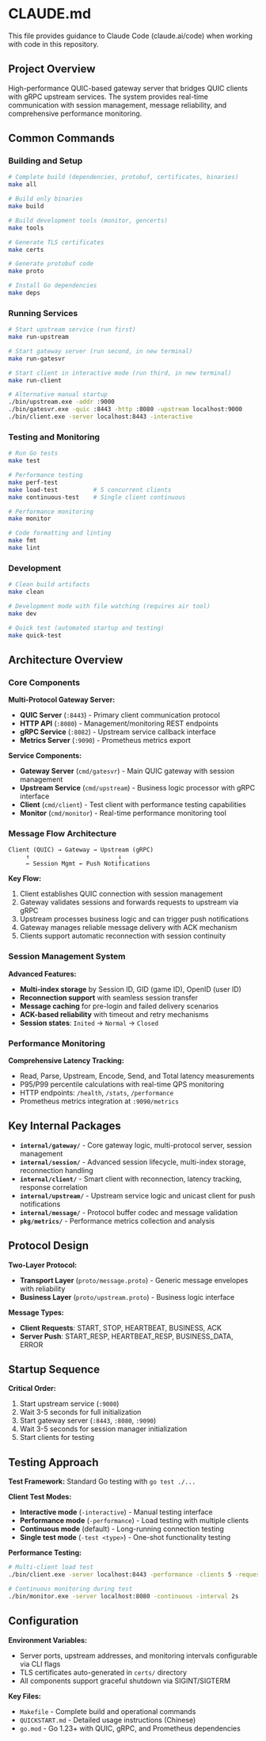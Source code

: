 # CLAUDE.md

This file provides guidance to Claude Code (claude.ai/code) when working with code in this repository.

## Project Overview

High-performance QUIC-based gateway server that bridges QUIC clients with gRPC upstream services. The system provides real-time communication with session management, message reliability, and comprehensive performance monitoring.

## Common Commands

### Building and Setup
```bash
# Complete build (dependencies, protobuf, certificates, binaries)
make all

# Build only binaries
make build

# Build development tools (monitor, gencerts)
make tools

# Generate TLS certificates
make certs

# Generate protobuf code
make proto

# Install Go dependencies
make deps
```

### Running Services
```bash
# Start upstream service (run first)
make run-upstream

# Start gateway server (run second, in new terminal)
make run-gatesvr

# Start client in interactive mode (run third, in new terminal)
make run-client

# Alternative manual startup
./bin/upstream.exe -addr :9000
./bin/gatesvr.exe -quic :8443 -http :8080 -upstream localhost:9000
./bin/client.exe -server localhost:8443 -interactive
```

### Testing and Monitoring
```bash
# Run Go tests
make test

# Performance testing
make perf-test
make load-test          # 5 concurrent clients
make continuous-test    # Single client continuous

# Performance monitoring
make monitor

# Code formatting and linting
make fmt
make lint
```

### Development
```bash
# Clean build artifacts
make clean

# Development mode with file watching (requires air tool)
make dev

# Quick test (automated startup and testing)
make quick-test
```

## Architecture Overview

### Core Components

**Multi-Protocol Gateway Server:**
- **QUIC Server** (`:8443`) - Primary client communication protocol
- **HTTP API** (`:8080`) - Management/monitoring REST endpoints
- **gRPC Service** (`:8082`) - Upstream service callback interface  
- **Metrics Server** (`:9090`) - Prometheus metrics export

**Service Components:**
- **Gateway Server** (`cmd/gatesvr`) - Main QUIC gateway with session management
- **Upstream Service** (`cmd/upstream`) - Business logic processor with gRPC interface
- **Client** (`cmd/client`) - Test client with performance testing capabilities
- **Monitor** (`cmd/monitor`) - Real-time performance monitoring tool

### Message Flow Architecture

```
Client (QUIC) → Gateway → Upstream (gRPC)
     ↑                         ↓
     ← Session Mgmt ← Push Notifications
```

**Key Flow:**
1. Client establishes QUIC connection with session management
2. Gateway validates sessions and forwards requests to upstream via gRPC
3. Upstream processes business logic and can trigger push notifications
4. Gateway manages reliable message delivery with ACK mechanism
5. Clients support automatic reconnection with session continuity

### Session Management System

**Advanced Features:**
- **Multi-index storage** by Session ID, GID (game ID), OpenID (user ID)
- **Reconnection support** with seamless session transfer
- **Message caching** for pre-login and failed delivery scenarios
- **ACK-based reliability** with timeout and retry mechanisms
- **Session states**: `Inited` → `Normal` → `Closed`

### Performance Monitoring

**Comprehensive Latency Tracking:**
- Read, Parse, Upstream, Encode, Send, and Total latency measurements
- P95/P99 percentile calculations with real-time QPS monitoring
- HTTP endpoints: `/health`, `/stats`, `/performance`
- Prometheus metrics integration at `:9090/metrics`

## Key Internal Packages

- **`internal/gateway/`** - Core gateway logic, multi-protocol server, session management
- **`internal/session/`** - Advanced session lifecycle, multi-index storage, reconnection handling
- **`internal/client/`** - Smart client with reconnection, latency tracking, response correlation
- **`internal/upstream/`** - Upstream service logic and unicast client for push notifications
- **`internal/message/`** - Protocol buffer codec and message validation
- **`pkg/metrics/`** - Performance metrics collection and analysis

## Protocol Design

**Two-Layer Protocol:**
- **Transport Layer** (`proto/message.proto`) - Generic message envelopes with reliability
- **Business Layer** (`proto/upstream.proto`) - Business logic interface

**Message Types:**
- **Client Requests**: START, STOP, HEARTBEAT, BUSINESS, ACK
- **Server Push**: START_RESP, HEARTBEAT_RESP, BUSINESS_DATA, ERROR

## Startup Sequence

**Critical Order:**
1. Start upstream service (`:9000`)
2. Wait 3-5 seconds for full initialization
3. Start gateway server (`:8443`, `:8080`, `:9090`)
4. Wait 3-5 seconds for session manager initialization
5. Start clients for testing

## Testing Approach

**Test Framework:** Standard Go testing with `go test ./...`

**Client Test Modes:**
- **Interactive mode** (`-interactive`) - Manual testing interface
- **Performance mode** (`-performance`) - Load testing with multiple clients
- **Continuous mode** (default) - Long-running connection testing
- **Single test mode** (`-test <type>`) - One-shot functionality testing

**Performance Testing:**
```bash
# Multi-client load test
./bin/client.exe -server localhost:8443 -performance -clients 5 -request-interval 200ms

# Continuous monitoring during test
./bin/monitor.exe -server localhost:8080 -continuous -interval 2s
```

## Configuration

**Environment Variables:**
- Server ports, upstream addresses, and monitoring intervals configurable via CLI flags
- TLS certificates auto-generated in `certs/` directory
- All components support graceful shutdown via SIGINT/SIGTERM

**Key Files:**
- `Makefile` - Complete build and operational commands
- `QUICKSTART.md` - Detailed usage instructions (Chinese)
- `go.mod` - Go 1.23+ with QUIC, gRPC, and Prometheus dependencies